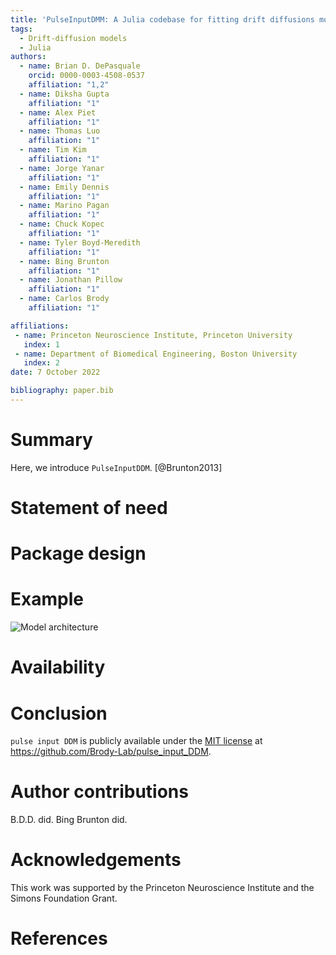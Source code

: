 ```yaml
---
title: 'PulseInputDMM: A Julia codebase for fitting drift diffusions models to behavior and neural data from pulse-based evidence accumulation task'
tags:
  - Drift-diffusion models
  - Julia
authors:
  - name: Brian D. DePasquale
    orcid: 0000-0003-4508-0537
    affiliation: "1,2"
  - name: Diksha Gupta
    affiliation: "1"
  - name: Alex Piet
    affiliation: "1"
  - name: Thomas Luo
    affiliation: "1"
  - name: Tim Kim
    affiliation: "1"
  - name: Jorge Yanar
    affiliation: "1"
  - name: Emily Dennis
    affiliation: "1"
  - name: Marino Pagan
    affiliation: "1"
  - name: Chuck Kopec
    affiliation: "1"
  - name: Tyler Boyd-Meredith
    affiliation: "1"
  - name: Bing Brunton
    affiliation: "1"
  - name: Jonathan Pillow
    affiliation: "1"
  - name: Carlos Brody
    affiliation: "1"

affiliations:
 - name: Princeton Neuroscience Institute, Princeton University
   index: 1
 - name: Department of Biomedical Engineering, Boston University
   index: 2
date: 7 October 2022

bibliography: paper.bib
---
```


# Summary

Here, we introduce ``PulseInputDDM``. [@Brunton2013]

# Statement of need

# Package design

# Example

![Model architecture](model.png)

# Availability

# Conclusion

``pulse input DDM`` is publicly available under the [MIT license](https://github.com/Brody-Lab/pulse_input_DDM/blob/master/LICENSE) at <https://github.com/Brody-Lab/pulse_input_DDM>.

# Author contributions

B.D.D. did. Bing Brunton did.

# Acknowledgements

This work was supported by the Princeton Neuroscience Institute and the Simons Foundation Grant.

# References
